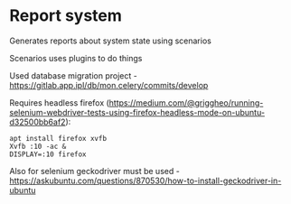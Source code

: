 # Report system

Generates reports about system state using scenarios

Scenarios uses plugins to do things

Used database migration project - https://gitlab.app.ipl/db/mon.celery/commits/develop

Requires headless firefox (https://medium.com/@griggheo/running-selenium-webdriver-tests-using-firefox-headless-mode-on-ubuntu-d32500bb6af2):

```
apt install firefox xvfb
Xvfb :10 -ac &
DISPLAY=:10 firefox
```

Also for selenium geckodriver must be used - https://askubuntu.com/questions/870530/how-to-install-geckodriver-in-ubuntu
